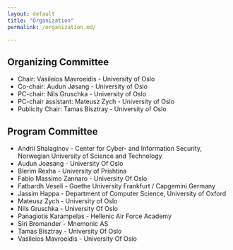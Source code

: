 ```yaml
---
layout: default
title: "Organization"
permalink: /organization.md/

---
```



## Organizing Committee

* Chair: Vasileios Mavroeidis - University of Oslo
* Co-chair: Audun Jøsang - University of Oslo
* PC-chair: Nils Gruschka - University of Oslo
* PC-chair assistant: Mateusz Zych - University of Oslo
* Publicity Chair: Tamas Bisztray - University of Oslo

## Program Committee

* Andrii Shalaginov - Center for Cyber- and Information Security, Norwegian University of Science and Technology
* Audun Joøsang  - University Of Oslo
* Blerim Rexha - University of Prishtina
* Fabio Massimo Zannaro - University Of Oslo
* Fatbardh Veseli - Goethe University Frankfurt / Capgemini Germany
* Jassim Happa - Department of Computer Science, University of Oxford
* Mateusz Zych - University of Oslo
* Nils Gruschka - University Of Oslo
* Panagiotis Karampelas - Hellenic Air Force Academy
* Siri Bromander - Mnemonic AS
* Tamas Bisztray - University Of Oslo
* Vasileios Mavroeidis - University Of Oslo
